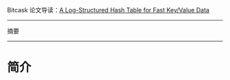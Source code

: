 Bitcask 论文导读：[A Log-Structured Hash Table for Fast Key/Value Data](https://riak.com/assets/bitcask-intro.pdf)



---

摘要

>





---

# 简介

>



>



>



>



>



>



>



>



>



>



>



>



>



>



>



>



>



>



>



>



>



>



>



>



>



>



>



>



>



>



>



>



>



>



>



>



>



>



>



>



>



>



>



>



>



>



>



>



>



>



>



>



>



>



>



>



>



>



>



>



>



>



>



>



>



>



>



>



>



>



>



>



>



>



>



>



>



>



>



>



>



>



>



>



>



>



>



>



>



>



>



>



>



>



>



>



>



>



>



>



>



>



>



>



>



>



>



>



>



>



>



>



>



>



>



>



>



>



>



>



>



>



>



>



>



>



>



>



>



>



>



>



>



>



>



>



>



>



>



>



>



>



>



>



>



>



>



>



>



>



>



>



>



>



>



>



>



>



>



>



>



>



>



>



>



>



>



>



>



>



>



>



>



>



>



>



>



>



>



>



>



>



>



>



>



>



>



>



>



>



>



>



>



>



>



>









